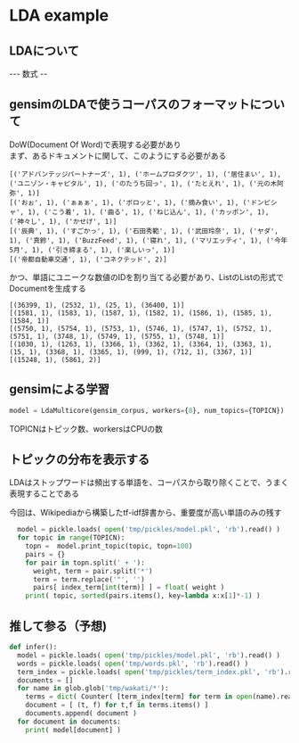 # LDA example

## LDAについて

--- 数式 -- 

## gensimのLDAで使うコーパスのフォーマットについて  

DoW(Document Of Word)で表現する必要があり  
まず、あるドキュメントに関して、このようにする必要がある  

```console
[('アドバンテッジパートナーズ', 1), ('ホームプロダクツ', 1), ('居住まい', 1), ('ユニゾン・キャピタル', 1), ('のたうち回っ', 1), ('たとえれ', 1), ('元の木阿弥', 1)]
[('おぉ', 1), ('ぁぁぁ', 1), ('ボロッと', 1), ('摘み食い', 1), ('ドンピシャ', 1), ('こう着', 1), ('曲る', 1), ('ねじ込ん', 1), ('カッポン', 1), ('神々し', 1), ('かせげ', 1)]
[('辰典', 1), ('すごかっ', 1), ('石田秀範', 1), ('武田玲奈', 1), ('ヤダ', 1), ('真鈴', 1), ('BuzzFeed', 1), ('寝れ', 1), ('マリエッティ', 1), ('今年5月', 1), ('引き締まる', 1), ('楽しいっ', 1)]
[('帝都自動車交通', 1), ('コネクテッド', 2)]
```

かつ、単語にユニークな数値のIDを割り当てる必要があり、ListのListの形式でDocumentを生成する　　
```console
[(36399, 1), (2532, 1), (25, 1), (36400, 1)]
[(1581, 1), (1583, 1), (1587, 1), (1582, 1), (1586, 1), (1585, 1), (1584, 1)]
[(5750, 1), (5754, 1), (5753, 1), (5746, 1), (5747, 1), (5752, 1), (5751, 1), (3748, 1), (5749, 1), (5755, 1), (5748, 1)]
[(1030, 1), (1263, 1), (3366, 1), (3362, 1), (3364, 1), (3363, 1), (15, 1), (3368, 1), (3365, 1), (999, 1), (712, 1), (3367, 1)]
[(15248, 1), (5861, 2)]
```

## gensimによる学習

```python
model = LdaMulticore(gensim_corpus, workers={8}, num_topics={TOPICN})
```

TOPICNはトピック数、workersはCPUの数

## トピックの分布を表示する

LDAはストップワードは頻出する単語を、コーパスから取り除くことで、うまく表現することである 

今回は、Wikipediaから構築したtf-idf辞書から、重要度が高い単語のみの残す  

```python
  model = pickle.loads( open('tmp/pickles/model.pkl', 'rb').read() )
  for topic in range(TOPICN):
    topn =  model.print_topic(topic, topn=100) 
    pairs = {}
    for pair in topn.split(' + '):
      weight, term = pair.split('*')
      term = term.replace('"', '')
      pairs[ index_term[int(term)] ] = float( weight )
    print( topic, sorted(pairs.items(), key=lambda x:x[1]*-1) )
```

## 推して参る（予想)

```python
def infer():
  model = pickle.loads( open('tmp/pickles/model.pkl', 'rb').read() )
  words = pickle.loads( open('tmp/words.pkl', 'rb').read() )
  term_index = pickle.loads( open('tmp/pickles/term_index.pkl', 'rb').read() )
  documents = []
  for name in glob.glob('tmp/wakati/*'):
    terms = dict( Counter( [term_index[term] for term in open(name).read().split() if term in words] ) )
    document = [ (t, f) for t,f in terms.items() ]
    documents.append( document )
  for document in documents:
    print( model[document] )
```
